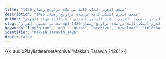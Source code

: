 ```yaml
---
title: "مصحف الحرم المكي كاملا من صلاة تراويح رمضان 1426"
description: "مصحف الحرم المكي كاملا من صلاة تراويح رمضان 1426"
author: "صلاح البدير - سعود الشريم - عبد الرحمن السديس - عبدالله عواد الجهني"
slug: "مجاني-تحميل-القرآن-mp3-مصحف-الحرم-المكي-كاملا-من-صلاة-تراويح-رمضان-1426"
keywords: ['mp3quran', 'mp3', 'quran', 'archive', 'download', 'télécharger', 'coran', 'islam', 'al-Shuraym', 'al-Muaiqly', 'al-Budair', 'as-Sudays', 'al-Juhany', 'taraweeh', 'Makkah', 'Tarawih', 'ماهر', 'المعيقلي', 'سعود', 'الشريم', 'عبد', 'الرحمن', 'السديس', 'عبدالله', 'عواد', 'الجهني', 'صلاح', 'البدير', 'مصحف', 'الحرم', 'المكي', 'كاملا', 'من', 'صلاة', 'تراويح', 'رمضان', '1426', 'قرآن', 'مصحف', 'مرتل', 'مجود', 'القرآن', 'الكريم', 'المصحف', 'المرتل', 'المجود', 'إسلام', 'تحميل']
identifier: "Makkah_Tarawih_1426"
draft: false
---
```


{{< audioPlaylistInternetArchive "Makkah_Tarawih_1426">}}
